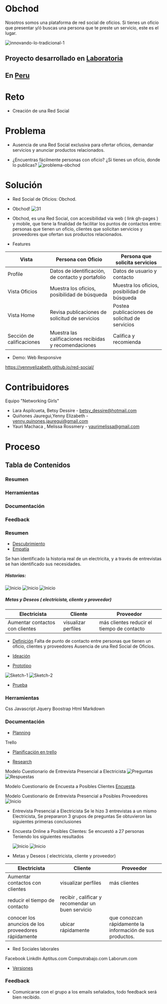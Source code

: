 # Obchod
Nosotros somos una plataforma de red social de oficios. Si tienes un oficio que presentar y/ó buscas una persona que te preste un servicio, este es el lugar.

![innovando-lo-tradicional-1](https://user-images.githubusercontent.com/31896385/38058295-f6a57098-32a7-11e8-8758-59c3a8094aed.png)

## Proyecto desarrollado en [Laboratoria](http://laboratoria.la)

## En  [Peru](http://peru.com)

# Reto
- Creación de una Red Social

# Problema
- Ausencia de una Red Social exclusiva para ofertar oficios, demandar servicios y anunciar productos relacionados.

- ¿Encuentras fácilmente personas con oficio? ¿Si tienes un oficio, donde lo publicas?
![problema-obchod](https://user-images.githubusercontent.com/31896385/56874197-f1730480-69fd-11e9-9cc1-328806893e4d.png)

# Solución

- Red Social de Oficios: Obchod.

- Obchod!
![31](https://user-images.githubusercontent.com/31896385/56873535-9d195600-69f8-11e9-8044-caa985c4b74d.png)

- Obchod, es una Red Social, con accesibilidad vía web ( link gh-pages ) y mobile, que tiene la finalidad de facilitar los puntos de contactos entre: personas que tienen un oficio, clientes que solicitan  servicios y proveedores que ofertan sus productos relacionados.

- Features

Vista | Persona con Oficio | Persona que solicita servicios
 ------- | ----- | ----------- 
Profile | Datos de identificación, de contacto y portafolio|  Datos de usuario y contacto
Vista Oficios| Muestra los oficios, posibilidad de búsqueda| Muestra los oficios, posibilidad de búsqueda
Vista Home| Revisa publicaciones de solicitud de servicios | Postea publicaciones de solicitud de servicios
Sección de calificaciones | Muestra las calificaciones recibidas y recomendaciones | Califica y recomienda


- Demo: Web Responsive 

https://yennyelizabeth.github.io/red-social/

# Contribuidores
Equipo "Networking Girls"
- Lara Aspilcueta, Betsy Dessire - betsy_dessire@hotmail.com
- Quiñones Jauregui,Yenny Elizabeth - yenny.quinones.jauregui@gmail.com
- Yauri Machaca , Melissa Rossmery - yaurimelissa@gmail.com

# Proceso

## Tabla de Contenidos
### Resumen
### Herramientas
### Documentación
### Feedback

### Resumen
- [Descubrimiento](#descubrimiento)
- [Empatía](#empatía)
 
Se han identificado la historia real de un electricita, y a través de entrevistas se han identificado sus necesidades.

##### Historias:
 ![Inicio](assets/images/readme/historia-electricista.png)
 ![Inicio](assets/images/readme/historia-cliente.png)
 ![Inicio](assets/images/readme/historia-proveedor.png)

##### Metas y Deseos ( electricista, cliente y proveedor)
Electricista |    Cliente   | Proveedor
------------ | -------------|--------------
Aumentar contactos con clientes | visualizar perfiles|más clientes reducir el tiempo de contacto| recibir , calificar y recomendar un buen servicio| conocer los anuncios de los proveedores rápidamente|ubicar rápidamente|que conozcan rápidamente la información de sus productos.|

- [Definición](#definición)
Falta de punto de contacto entre personas que tienen un oficio, clientes y proveedores
Ausencia de una Red Social de Oficios.

- [Ideación](#ideación)
- [Prototipo](#prototipo)

![Sketch-1](assets/images/readme/sketch-1.png)
![Sketch-2](assets/images/readme/sketch-2.png)

- [Prueba](#prueba)

### Herramientas

Css
Javascript
Jquery
Boostrap
Html
Markdown

### Documentación

- [Planning](#planning)

Trello
* [Planificación en trello]( https://trello.com/b/sJzBGeGU/red-social-de-oficios")

- [Research](#research)

Modelo Cuestionario de Entrevista Presencial a Electricista
  ![Preguntas](assets/images/readme/grupo-question-1.png "Entrevistando a Electricista")
  ![Respuestas](assets/images/readme/grupo-respuestas-clientes-.png "Respuestas de Electricista")

Modelo Cuestionario de Encuesta a Posibles Clientes
  [Encuesta]( https://goo.gl/forms/7RBTRfiR6nP1VR2v2 "Encuestando a Posibles Clientes").

Modelo Cuestionario de Entrevista Presencial a Posibles Proveedores
  ![Inicio](assets/images/readme/...png  "Modelo Entrevista Presencial a Posibles Proveedores")

* Entrevista Presencial a Electricista
  Se le hizo 3 entrevistas a un mismo Electricista,
  Se prepararon 3 grupos de preguntas
  Se obtuvieron las siguientes primeras conclusiones

* Encuesta Online a Posibles Clientes:
  Se encuestó a 27 personas
  Teniendo los siguientes resultados

  ![Inicio](assets/images/readme/resultado-posibles-clientes.png)
  ![Inicio](assets/images/readme/resultado-posibles-clientes-2.png)

* Metas y Deseos ( electricista, cliente y proveedor)

Electricista |    Cliente   | Proveedor
------------ | -------------|--------------
Aumentar contactos con clientes | visualizar perfiles|más clientes
reducir el tiempo de contacto| recibir , calificar y recomendar un buen servicio|
conocer los anuncios de los proveedores rápidamente|ubicar rápidamente|que conozcan rápidamente la información de sus productos.

* Red Sociales laborales

Facebook
Linkdln
Aptitus.com
Computrabajo.com
Laborum.com

- [Versiones](#versiones)

### Feedback
- Comunicarse con el grupo a los emails señalados, todo feedback será bien recibido.









